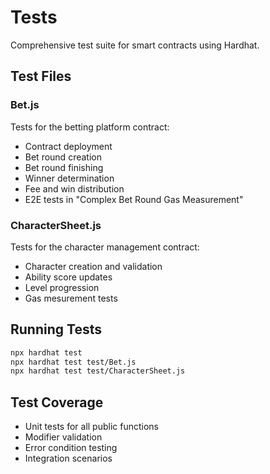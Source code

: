 # Tests

Comprehensive test suite for smart contracts using Hardhat.

## Test Files

### Bet.js
Tests for the betting platform contract:
- Contract deployment
- Bet round creation
- Bet round finishing
- Winner determination
- Fee and win distribution
- E2E tests in "Complex Bet Round Gas Measurement"

### CharacterSheet.js
Tests for the character management contract:
- Character creation and validation
- Ability score updates
- Level progression
- Gas mesurement tests

## Running Tests

```bash
npx hardhat test
npx hardhat test test/Bet.js
npx hardhat test test/CharacterSheet.js
```

## Test Coverage
- Unit tests for all public functions
- Modifier validation
- Error condition testing
- Integration scenarios

